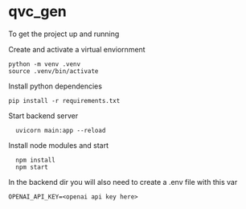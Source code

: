 # qvc_gen

To get the project up and running

Create and activate a virtual enviornment
```
python -m venv .venv
source .venv/bin/activate
```

Install python dependencies
```
pip install -r requirements.txt
```
Start backend server
```
  uvicorn main:app --reload
```
Install node modules and start
```
  npm install
  npm start
```

In the backend dir you will also need to create a .env file with this var
```
OPENAI_API_KEY=<openai api key here>
```
